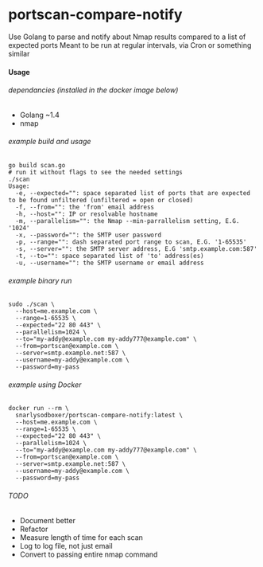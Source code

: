 # portscan-compare-notify
Use Golang to parse and notify about Nmap results compared to a list of expected ports
Meant to be run at regular intervals, via Cron or something similar

#### Usage

###### dependancies (installed in the docker image below)
* Golang ~1.4
* nmap

###### example build and usage
```
go build scan.go
# run it without flags to see the needed settings
./scan
Usage:
  -e, --expected="": space separated list of ports that are expected to be found unfiltered (unfiltered = open or closed)
  -f, --from="": the 'from' email address
  -h, --host="": IP or resolvable hostname
  -m, --parallelism="": the Nmap --min-parrallelism setting, E.G. '1024'
  -x, --password="": the SMTP user password
  -p, --range="": dash separated port range to scan, E.G. '1-65535'
  -s, --server="": the SMTP server address, E.G 'smtp.example.com:587'
  -t, --to="": space separated list of 'to' address(es)
  -u, --username="": the SMTP username or email address
```

###### example binary run
```
sudo ./scan \
  --host=me.example.com \
  --range=1-65535 \
  --expected="22 80 443" \
  --parallelism=1024 \
  --to="my-addy@example.com my-addy777@example.com" \
  --from=portscan@example.com \
  --server=smtp.example.net:587 \
  --username=my-addy@example.com \
  --password=my-pass
```

###### example using Docker
```
docker run --rm \
  snarlysodboxer/portscan-compare-notify:latest \
  --host=me.example.com \
  --range=1-65535 \
  --expected="22 80 443" \
  --parallelism=1024 \
  --to="my-addy@example.com my-addy777@example.com" \
  --from=portscan@example.com \
  --server=smtp.example.net:587 \
  --username=my-addy@example.com \
  --password=my-pass
```

###### TODO
* Document better
* Refactor
* Measure length of time for each scan
* Log to log file, not just email
* Convert to passing entire nmap command
